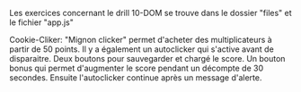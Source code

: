 Les exercices concernant le drill 10-DOM se trouve dans le dossier "files" et le fichier "app.js"

Cookie-Cliker: "Mignon clicker" permet d'acheter des multiplicateurs à partir de 50 points.
Il y a également un autoclicker qui s'active avant de disparaitre.
Deux boutons pour sauvegarder et chargé le score.
Un bouton bonus qui permet d'augmenter le score pendant un décompte de 30 secondes.
Ensuite l'autoclicker continue après un message d'alerte.
